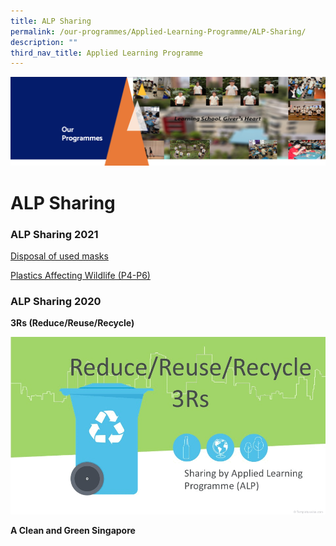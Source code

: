 ```yaml
---
title: ALP Sharing
permalink: /our-programmes/Applied-Learning-Programme/ALP-Sharing/
description: ""
third_nav_title: Applied Learning Programme
---
```

![](/images/OurProgrammes1.png)

ALP Sharing
===========

### **ALP Sharing 2021**

[Disposal of used masks](/files/2021%20ALP%20Sharing%202%20-%20DIsposal%20of%20used%20masks.pdf)

[Plastics Affecting Wildlife (P4-P6)](/files/ALP%20sharing%20-Plastics%20affecting%20Wildlife%20P4-6.pdf)

### **ALP Sharing 2020**  
  
<b>3Rs (Reduce/Reuse/Recycle)</b>


![](/images/3Rs.gif)



<b>A Clean and Green Singapore</b>